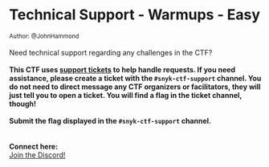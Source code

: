 # Technical Support - Warmups - Easy

<small>Author: @JohnHammond</small>
<br><br>
Need technical support regarding any challenges in the CTF?
<br><br>
<b> This CTF uses <u>support tickets</u> to help handle requests. If you need assistance, please create a ticket with the <code>#snyk-ctf-support</code> channel. You do not need to direct message any CTF organizers or facilitators, they will just tell you to open a ticket. You will find a flag in the ticket channel, though!</b>
<br><br> <b>Submit the flag displayed in the <code>#snyk-ctf-support</code> channel.</b>
<br>
<br><br> <b>Connect here:</b><br> <a href="/discord">Join the Discord!</a>
